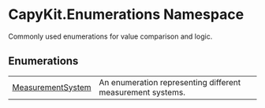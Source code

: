 # CapyKit.Enumerations Namespace


Commonly used enumerations for value comparison and logic.



## Enumerations
<table>
<tr>
<td><a href="T_CapyKit_Enumerations_MeasurementSystem.md">MeasurementSystem</a></td>
<td>An enumeration representing different measurement systems.</td></tr>
</table>